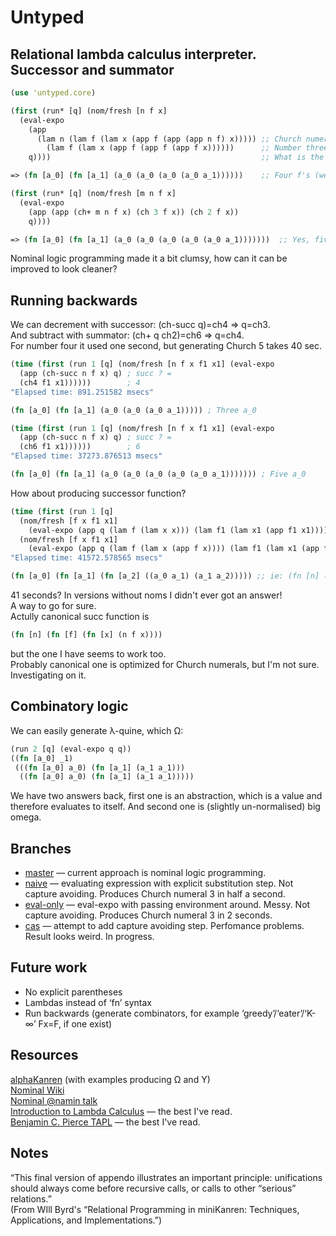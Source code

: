 Untyped
==========
Relational lambda calculus interpreter.
Successor and summator
----------------------
```clojure
(use 'untyped.core)

(first (run* [q] (nom/fresh [n f x]
  (eval-expo
    (app
      (lam n (lam f (lam x (app f (app (app n f) x))))) ;; Church numerals successor
        (lam f (lam x (app f (app f (app f x))))))      ;; Number three (3)
    q))))                                               ;; What is the result?

=> (fn [a_0] (fn [a_1] (a_0 (a_0 (a_0 (a_0 a_1))))))    ;; Four f's (we got 4)

(first (run* [q] (nom/fresh [m n f x]
  (eval-expo
    (app (app (ch+ m n f x) (ch 3 f x)) (ch 2 f x))
    q))))

=> (fn [a_0] (fn [a_1] (a_0 (a_0 (a_0 (a_0 (a_0 a_1)))))))  ;; Yes, five
```
Nominal logic programming made it a bit clumsy, how can it can be improved to look cleaner?

Running backwards
-----------------
We can decrement with successor: (ch-succ q)=ch4 => q=ch3.  
And subtract with summator: (ch+ q ch2)=ch6 => q=ch4.  
For number four it used one second, but generating Church 5 takes 40 sec.
```clojure
(time (first (run 1 [q] (nom/fresh [n f x f1 x1] (eval-expo
  (app (ch-succ n f x) q) ; succ ? =
  (ch4 f1 x1))))))        ; 4
"Elapsed time: 891.251582 msecs"

(fn [a_0] (fn [a_1] (a_0 (a_0 (a_0 a_1))))) ; Three a_0

(time (first (run 1 [q] (nom/fresh [n f x f1 x1] (eval-expo
  (app (ch-succ n f x) q) ; succ ? =
  (ch6 f1 x1))))))        ; 6
"Elapsed time: 37273.876513 msecs"

(fn [a_0] (fn [a_1] (a_0 (a_0 (a_0 (a_0 (a_0 a_1))))))) ; Five a_0
```

How about producing successor function?
```clojure
(time (first (run 1 [q]
  (nom/fresh [f x f1 x1]
    (eval-expo (app q (lam f (lam x x))) (lam f1 (lam x1 (app f1 x1)))))  ; ? 0 = 1
  (nom/fresh [f x f1 x1]
    (eval-expo (app q (lam f (lam x (app f x)))) (lam f1 (lam x1 (app f1 (app f1 x1)))))))))  ; ? 1 = 2
"Elapsed time: 41572.578565 msecs"

(fn [a_0] (fn [a_1] (fn [a_2] ((a_0 a_1) (a_1 a_2))))) ;; ie: (fn [n] (fn [f] (fn [x] ((n f) (f x)))))
```
41 seconds? In versions without noms I didn't ever got an answer!  
A way to go for sure.  
Actully canonical succ function is
```clojure
(fn [n] (fn [f] (fn [x] (n f x))))
```
but the one I have seems to work too.  
Probably canonical one is optimized for Church numerals, but I'm not sure. Investigating on it.

Combinatory logic
-----------------
We can easily generate λ-quine, which Ω:
```clojure
(run 2 [q] (eval-expo q q))
((fn [a_0] _1)
 (((fn [a_0] a_0) (fn [a_1] (a_1 a_1)))
  ((fn [a_0] a_0) (fn [a_1] (a_1 a_1)))))
```
We have two answers back, first one is an abstraction, which is a value and therefore evaluates to itself. And second one is (slightly un-normalised) big omega.

Branches
--------
- [master](https://github.com/Oregu/untyped) — current approach is nominal logic programming.
- [naive](https://github.com/Oregu/untyped/tree/naive) — evaluating expression with explicit substitution step. Not capture avoiding. Produces Church numeral 3 in half a second.
- [eval-only](https://github.com/Oregu/untyped/tree/eval-only) — eval-expo with passing environment around. Messy. Not capture avoiding. Produces Church numeral 3 in 2 seconds.
- [cas](https://github.com/Oregu/untyped/tree/cas) — attempt to add capture avoiding step. Perfomance problems. Result looks weird. In progress.

Future work
-----------
- No explicit parentheses
- Lambdas instead of ‘fn’ syntax
- Run backwards (generate combinators, for example ‘greedy’/‘eater’/‘K-∞’ Fx=F, if one exist)

Resources
---------
[alphaKanren](https://github.com/webyrd/alphaKanren) (with examples producing Ω and Y)  
[Nominal Wiki](https://github.com/clojure/core.logic/wiki/core.logic.nominal)  
[Nominal @namin talk](https://github.com/namin/minikanren-confo/blob/master/src/talk.clj)  
[Introduction to Lambda Calculus](http://www.cse.chalmers.se/research/group/logic/TypesSS05/Extra/geuvers.pdf) — the best I've read.  
[Benjamin C. Pierce TAPL](http://www.cis.upenn.edu/~bcpierce/tapl/) — the best I've read.  

Notes
-----
“This final version of appendo illustrates an important principle: unifications should always come before recursive calls, or calls to other “serious” relations.”  
(From WIll Byrd's “Relational Programming in miniKanren: Techniques, Applications, and Implementations.”)
